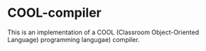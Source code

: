 # COOL-compiler
This is an implementation of a COOL (Classroom Object-Oriented Language) programming langugae) compiler.
